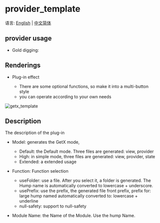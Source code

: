# provider_template

语言: [English]() | [中文简体]()

## provider usage

- Gold digging: 

## Renderings

- Plug-in effect

   - There are some optional functions, so make it into a multi-button style 
   - you can operate according to your own needs

![getx_template]()

## Description

The description of the plug-in

- Model: generates the GetX mode,

    - Default: the Default mode. Three files are generated: view, provider
    - High: in simple mode, three files are generated: view, provider, state
    - Extended: a extended usage

- Function: Function selection
    - useFolder: use a file. After you select it, a folder is generated. The Hump name is automatically converted to lowercase + underscore.
    - usePrefix: use the prefix, the generated file front prefix, prefix for: large hump named automatically converted to: lowercase + underline
    - null-safety: support to null-safety

- Module Name: the Name of the Module. Use the hump Name.
